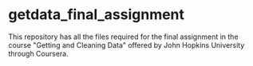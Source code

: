 # getdata_final_assignment
This repository has all the files required for the final assignment in the course "Getting and Cleaning Data" offered by John Hopkins University through Coursera.
